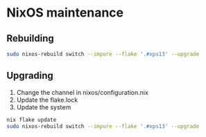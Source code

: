 # NixOS maintenance

## Rebuilding

```bash
sudo nixos-rebuild switch --impure --flake '.#xps13' --upgrade
```

## Upgrading

1. Change the channel in nixos/configuration.nix
1. Update the flake.lock
1. Update the system

```bash
nix flake update
sudo nixos-rebuild switch --impure --flake '.#xps13' --upgrade
```
